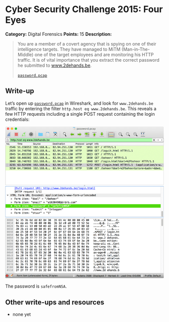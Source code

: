 # Cyber Security Challenge 2015: Four Eyes

**Category:** Digital Forensics
**Points:** 15
**Description:**

> You are a member of a covert agency that is spying on one of their intelligence targets. They have managed to MiTM (Man-in-The-Middle) one of the target employees and are monitoring his HTTP traffic. It is of vital importance that you extract the correct password he submitted to www.2dehands.be.
>
> [`password.pcap`](password.pcap)

## Write-up

Let’s open up [`password.pcap`](password.pcap) in Wireshark, and look for `www.2dehands.be` traffic by entering the filter `http.host eq www.2dehands.be`. This reveals a few HTTP requests including a single POST request containing the login credentials:

![](wireshark.png)

The password is `safefromNSA`.

## Other write-ups and resources

* none yet
